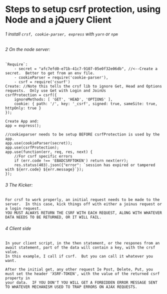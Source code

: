#  Steps to setup csrf protection, using Node and a jQuery Client

###### 1   install `crsf, cookie-parser, express` with `yarn` or `npm`
###### 2   On the node server:
    `Require`:
        - secret = "afc7efd0-e71b-41c7-9107-05e0f32e06db", //<--Create a secret.  Better to get from an env file.
        - cookieParser = require('cookie-parser'),
        - csrf = require('csurf')
    Create: //Note this tells the crsf lib to ignore Get, Head and Options requests.  Only use Get with Login and JoinUs
    csrfProtection = csrf({
        ignoreMethods: [ 'GET', 'HEAD', 'OPTIONS' ],
        cookie: { path: '/', key: '_csrf', signed: true, sameSite: true, httpOnly: true }
    });

    Create App and:
    app = express();

    //cookieparser needs to be setup BEFORE csrfProtection is used by the app.
    app.use(cookieParser(secret));
    app.use(csrfProtection);
    app.use(function(err, req, res, next) {
        //For csrf specific errors
        if (err.code !== 'EBADCSRFTOKEN') return next(err);
        res.status(403).json({"error": `session has expired or tampered with ${err.code} ${err.message}`});
    });

###### 3   The Kicker:
    For crsf to work properly, an initial request needs to be made to the server.  In this case, kick things off with either a joinus request or a login request.
    YOU MUST ALWAYS RETURN THE CSRF WITH EACH REQUEST, ALONG WITH WHATEVER DATA NEEDS TO BE RETURNED, OR IT WILL FAIL.

###### 4   Client side
    In your client script, in the then statement, or the respones from an await statement, part of the data will contain a key, with the crsf value.
    In this example, I call if csrf.  But you can call it whatever you want.

    After the initial get, any other request Ie Post, Delete, Put, you must set the header 'XSRF-TOKEN', with the value of the returned csrf property in 
    your data.  IF YOU DON'T YOU WILL GET A FORBIDDEN ERROR MESSAGE SENT TO WHATEVER MECHANISM USED TO TRAP ERRORS ON AJAX REQUESTS.
    




